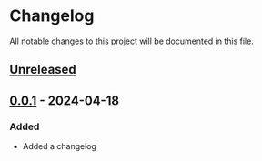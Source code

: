 # Changelog

All notable changes to this project will be documented in this file.

## [Unreleased]

## [0.0.1] - 2024-04-18

### Added
- Added a changelog

[unreleased]: https://github.com/ibm/synchronize-multiple-charts/compare/v0.0.1...HEAD
[0.0.1]: https://github.com/ibm/synchronize-multiple-charts/releases/tag/v0.0.1
